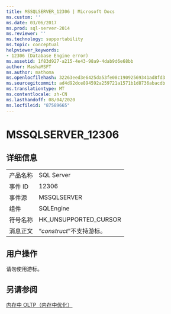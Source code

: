 ```yaml
---
title: MSSQLSERVER_12306 | Microsoft Docs
ms.custom: ''
ms.date: 03/06/2017
ms.prod: sql-server-2014
ms.reviewer: ''
ms.technology: supportability
ms.topic: conceptual
helpviewer_keywords:
- 12306 (Database Engine error)
ms.assetid: 1f83d927-a215-4e43-98a9-4dab9d6e68bb
author: MashaMSFT
ms.author: mathoma
ms.openlocfilehash: 32263eed3e6425da53fe08c19092569341ad8fd3
ms.sourcegitcommit: ad4d92dce894592a259721a1571b1d8736abacdb
ms.translationtype: MT
ms.contentlocale: zh-CN
ms.lasthandoff: 08/04/2020
ms.locfileid: "87589665"
---
```

# <a name="mssqlserver_12306"></a>MSSQLSERVER_12306
    
## <a name="details"></a>详细信息  
  
|||  
|-|-|  
|产品名称|SQL Server|  
|事件 ID|12306|  
|事件源|MSSQLSERVER|  
|组件|SQLEngine|  
|符号名称|HK_UNSUPPORTED_CURSOR|  
|消息正文|“*construct*”不支持游标。|  
  
## <a name="user-action"></a>用户操作  
 请勿使用游标。  
  
## <a name="see-also"></a>另请参阅  
 [内存中 OLTP（内存中优化）](../in-memory-oltp/in-memory-oltp-in-memory-optimization.md)  
  
  
